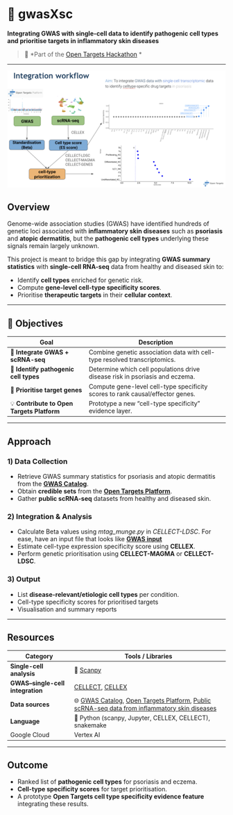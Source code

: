 # 🧬 gwasXsc  
**Integrating GWAS with single-cell data to identify pathogenic cell types and prioritise targets in inflammatory skin diseases**

> 🧠 *Part of the [Open Targets Hackathon]([https://www.opentargets.org/](https://github.com/opentargets/hackathon-tasks)) *

---


![Workflow](Workflow.png)


## Overview  
Genome-wide association studies (GWAS) have identified hundreds of genetic loci associated with **inflammatory skin diseases** such as **psoriasis** and **atopic dermatitis**, but the **pathogenic cell types** underlying these signals remain largely unknown.

This project is meant to bridge this gap by integrating **GWAS summary statistics** with **single-cell RNA-seq** data from healthy and diseased skin to:
- Identify **cell types** enriched for genetic risk.
- Compute **gene-level cell-type specificity scores**.
- Prioritise **therapeutic targets** in their **cellular context**.

---

## 🎯 Objectives  

| Goal | Description |
|------|--------------|
| 🧩 **Integrate GWAS + scRNA-seq** | Combine genetic association data with cell-type resolved transcriptomics. |
| 🔬 **Identify pathogenic cell types** | Determine which cell populations drive disease risk in psoriasis and eczema. |
| 🧬 **Prioritise target genes** | Compute gene-level cell-type specificity scores to rank causal/effector genes. |
| 💡 **Contribute to Open Targets Platform** | Prototype a new “cell-type specificity” evidence layer. |

---

## Approach  

### 1️) Data Collection  
- Retrieve GWAS summary statistics for psoriasis and atopic dermatitis from the **[GWAS Catalog](https://www.ebi.ac.uk/gwas/)**.
- Obtain **credible sets** from the **[Open Targets Platform](https://platform.opentargets.org/)**.  
- Gather **public scRNA-seq** datasets from healthy and diseased skin.  

### 2️) Integration & Analysis  
- Calculate Beta values using *mtag_munge.py* in *CELLECT-LDSC*. For ease, have an input file that looks like **[GWAS input](https://github.com/annavpo/gwasXsinglecell_OT_hackathon/blob/main/GWAS_sumstats_preprocessing)** 
- Estimate cell-type expression specificity score using **CELLEX**.  
- Perform genetic prioritisation using **CELLECT-MAGMA** or **CELLECT-LDSC**.


### 3️) Output  
- List **disease-relevant/etiologic cell types** per condition.
- Cell-type specificity scores for prioritised targets
- Visualisation and summary reports
  
---

## Resources

| Category | Tools / Libraries |
|-----------|-------------------|
| **Single-cell analysis** | 🧫 [Scanpy](https://scanpy.readthedocs.io/) |
| **GWAS–single-cell integration** | [CELLECT](https://github.com/perslab/CELLECT), [CELLEX](https://github.com/perslab/CELLEX)
| **Data sources** | 🌐 [GWAS Catalog](https://www.ebi.ac.uk/gwas/), [Open Targets Platform](https://platform.opentargets.org/), [Public scRNA-seq data from inflammatory skin diseases](https://developmental.cellatlas.io/studies/diseased-skin) |
| **Language** | 🐍 Python (scanpy, Jupyter, CELLEX, CELLECT), snakemake |
| Google Cloud | Vertex AI |

---

## Outcome

- Ranked list of **pathogenic cell types** for psoriasis and eczema.  
- **Cell-type specificity scores** for target prioritisation.  
- A prototype **Open Targets cell type specificity evidence feature** integrating these results.  


